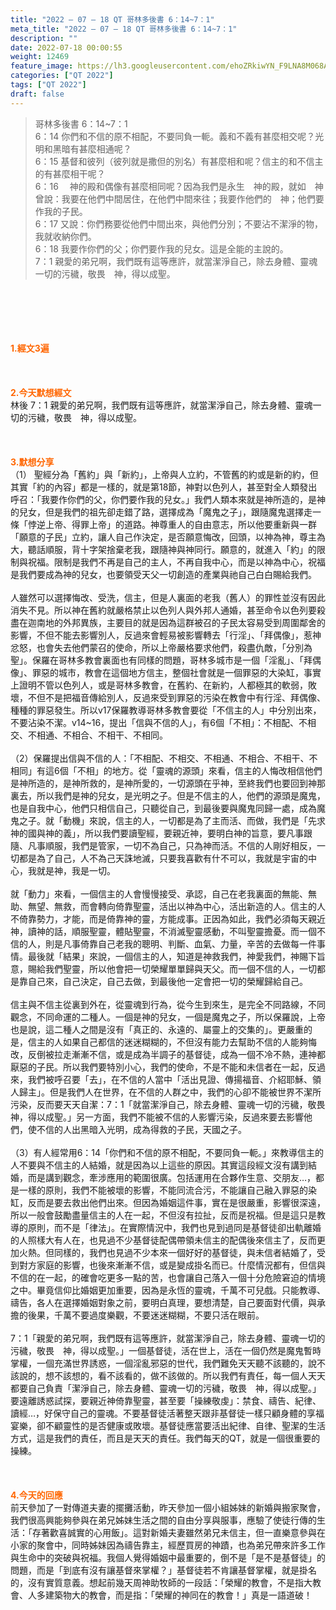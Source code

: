 ```yaml
---
title: "2022 – 07 – 18 QT 哥林多後書 6：14~7：1"
meta_title: "2022 – 07 – 18 QT 哥林多後書 6：14~7：1"
description: ""
date: 2022-07-18 00:00:55
weight: 12469
feature_image: https://lh3.googleusercontent.com/ehoZRkiwYN_F9LNA8M068AYxt73EavCZno-PD1cJRuf5BbSkQVUWr3gNEbt5kSs28Pb_Elg17kSrtf9ybWvojWoMV6I4tPM3vGRGDq6GkKkPdL2Gut4QAIw4-uykKUAtNiKgQKntvsU=w800
categories: ["QT 2022"]
tags: ["QT 2022"]
draft: false
---
```


<blockquote>哥林多後書 6：14~7：1<br />
6：14 你們和不信的原不相配，不要同負一軛。義和不義有甚麼相交呢？光明和黑暗有甚麼相通呢？<br />
6：15 基督和彼列（彼列就是撒但的別名）有甚麼相和呢？信主的和不信主的有甚麼相干呢？<br />
6：16 　神的殿和偶像有甚麼相同呢？因為我們是永生　神的殿，就如　神曾說：我要在他們中間居住，在他們中間來往；我要作他們的　神；他們要作我的子民。<br />
6：17 又說：你們務要從他們中間出來，與他們分別；不要沾不潔淨的物，我就收納你們。<br />
6：18 我要作你們的父；你們要作我的兒女。這是全能的主說的。<br />
7：1 親愛的弟兄啊，我們既有這等應許，就當潔淨自己，除去身體、靈魂一切的污穢，敬畏　神，得以成聖。</blockquote><br />
&nbsp;<br />
<br />
&nbsp;<br />
<br />
<span style="color: #ff6600;"><strong>1.經文3遍</strong></span><br />
<br />
&nbsp;<br />
<br />
<span style="color: #ff6600;"><strong>2.今天默想經文</strong></span><br />
林後 7：1 親愛的弟兄啊，我們既有這等應許，就當潔淨自己，除去身體、靈魂一切的污穢，敬畏　神，得以成聖。<br />
<br />
&nbsp;<br />
<br />
<strong><span style="color: #ff6600;">3.默想分享<br />
</span></strong>（1） 聖經分為「舊約」與「新約」，上帝與人立約，不管舊的約或是新的約，但其實「約的內容」都是一樣的，就是第18節，神對以色列人，甚至對全人類發出呼召：「我要作你們的父，你們要作我的兒女。」我們人類本來就是神所造的，是神的兒女，但是我們的祖先卻走錯了路，選擇成為「魔鬼之子」，跟隨魔鬼選擇走一條「悖逆上帝、得罪上帝」的道路。神尊重人的自由意志，所以他要重新與一群「願意的子民」立約，讓人自己作決定，是否願意悔改，回頭，以神為神，尊主為大，聽話順服，背十字架捨棄老我，跟隨神與神同行。願意的，就進入「約」的限制與祝福。限制是我們不再是自己的主人，不再自我中心，而是以神為中心，祝福是我們要成為神的兒女，也要領受天父一切創造的產業與祂自己白白賜給我們。<br />
<br />
人雖然可以選擇悔改、受洗，信主，但是人裏面的老我（舊人）的罪性並沒有因此消失不見。所以神在舊約就嚴格禁止以色列人與外邦人通婚，甚至命令以色列要殺盡在迦南地的外邦異族，主要目的就是因為這群被召的子民太容易受到周圍鄰舍的影響，不但不能去影響別人，反過來會輕易被影響轉去「行淫」、「拜偶像」，惹神忿怒，也會失去他們蒙召的使命，所以上帝嚴格要求他們，殺盡仇敵，「分別為聖」。保羅在哥林多教會裏面也有同樣的問題，哥林多城市是一個「淫亂」、「拜偶像」、罪惡的城市，教會在這個地方信主，整個社會就是一個罪惡的大染缸，事實上證明不管以色列人，或是哥林多教會，在舊約、在新約，人都極其的軟弱，敗壞，不但不是把福音傳給別人，反過來受到罪惡的污染在教會中有行淫、拜偶像、種種的罪惡發生。所以v17保羅教導哥林多教會要從「不信主的人」中分別出來，不要沾染不潔。v14~16，提出「信與不信的人」，有6個「不相」：不相配、不相交、不相通、不相合、不相干、不相同。<br />
<br />
（2）保羅提出信與不信的人：「不相配、不相交、不相通、不相合、不相干、不相同」有這6個「不相」的地方。從「靈魂的源頭」來看，信主的人悔改相信他們是神所造的，是神所救的，是神所愛的，一切源頭在乎神，至終我們也要回到神那裏去，所以我們是神的兒女，是光明之子。但是不信主的人，他們的源頭是魔鬼，也是自我中心，他們只相信自己，只聽從自己，到最後要與魔鬼同歸一處，成為魔鬼之子。就「動機」來說，信主的人，一切都是為了主而活、而做，我們是「先求神的國與神的義」，所以我們要讀聖經，要親近神，要明白神的旨意，要凡事跟隨、凡事順服，我們是管家，一切不為自己，只為神而活。不信的人剛好相反，一切都是為了自己，人不為己天誅地滅，只要我喜歡有什不可以，我就是宇宙的中心，我就是神，我是一切。<br />
<br />
就「動力」來看，一個信主的人會慢慢接受、承認，自己在老我裏面的無能、無助、無望、無救，而會轉向倚靠聖靈，活出以神為中心，活出新造的人。信主的人不倚靠勢力，才能，而是倚靠神的靈，方能成事。正因為如此，我們必須每天親近神，讀神的話，順服聖靈，體貼聖靈，不消滅聖靈感動，不叫聖靈擔憂。而一個不信的人，則是凡事倚靠自己老我的聰明、判斷、血氣、力量，辛苦的去做每一件事情。最後就「結果」來說，一個信主的人，知道是神救我們，神愛我們，神賜下旨意，賜給我們聖靈，所以他會把一切榮耀單單歸與天父。而一個不信的人，一切都是靠自己來，自己決定，自己去做，到最後他一定會把一切的榮耀歸給自己。<br />
<br />
信主與不信主從裏到外在，從靈魂到行為，從今生到來生，是完全不同路線，不同觀念，不同命運的二種人。一個是神的兒女，一個是魔鬼之子，所以保羅說，上帝也是說，這二種人之間是沒有「真正的、永遠的、屬靈上的交集的」。更嚴重的是，信主的人如果自己都信的迷迷糊糊的，不但沒有能力去幫助不信的人能夠悔改，反倒被拉走漸漸不信，或是成為半調子的基督徒，成為一個不冷不熱，連神都厭惡的子民。所以我們要特別小心，我們的使命，不是不能和未信者在一起，反過來，我們被呼召要「去」，在不信的人當中「活出見證、傳揚福音、介紹耶穌、領人歸主」。但是我們人在世界，在不信的人群之中，我們的心卻不能被世界不潔所污染，反而要天天自潔：7：1「就當潔淨自己，除去身體、靈魂一切的污穢，敬畏神，得以成聖。」另一方面，我們不能被不信的人影響污染，反過來要去影響他們，使不信的人出黑暗入光明，成為得救的子民，天國之子。<br />
<br />
（3）有人經常用6：14「你們和不信的原不相配，不要同負一軛。」來教導信主的人不要與不信主的人結婚，就是因為以上這些的原因。其實這段經文沒有講到結婚，而是講到觀念，牽涉應用的範圍很廣。包括運用在合夥作生意、交朋友…，都是一樣的原則，我們不能被壞的影響，不能同流合污，不能讓自己融入罪惡的染缸，反而是要去救出他們出來。但因為婚姻這件事，實在是很嚴重，影響很深遠，所以一般會鼓勵盡量信主的人在一起，不但沒有拉扯，反而是祝福。但是這只是教導的原則，而不是「律法」。在實際情況中，我們也見到過同是基督徒卻出軌離婚的人照樣大有人在，也見過不少基督徒配偶帶領未信主的配偶後來信主了，反而更加火熱。但同樣的，我們也見過不少本來一個好好的基督徒，與未信者結婚了，受到對方家庭的影響，也後來漸漸不信，或是變成掛名而已。什麼情況都有，但信與不信的在一起，的確會吃更多一點的苦，也會讓自己落入一個十分危險窘迫的情境之中。畢竟信仰比婚姻更加重要，因為是永恆的靈魂，千萬不可兒戲。只能教導、禱告，各人在選擇婚姻對象之前，要明白真理，要想清楚，自己要面對代價，與承擔的後果，千萬不要過度樂觀，不要迷迷糊糊，不要只活在眼前。<br />
<br />
7：1「親愛的弟兄啊，我們既有這等應許，就當潔淨自己，除去身體、靈魂一切的污穢，敬畏　神，得以成聖。」一個基督徒，活在世上，活在一個仍然是魔鬼暫時掌權，一個充滿世界誘惑，一個淫亂邪惡的世代，我們難免天天聽不該聽的，說不該說的，想不該想的，看不該看的，做不該做的。所以我們有責任，每一個人天天都要自己負責「潔淨自己，除去身體、靈魂一切的污穢，敬畏　神，得以成聖。」要遠離誘惑試探，要親近神倚靠聖靈，甚至要「操練敬虔」：禁食、禱告、紀律、讀經…，好保守自己的靈魂。不要基督徒活著整天跟非基督徒一樣只顧身體的享福宴樂，卻不顧靈性的是否健康或敗壞。基督徒應當要活出紀律、自律、聖潔的生活方式，這是我們的責任，而且是天天的責任。我們每天的QT，就是一個很重要的操練。<br />
<br />
&nbsp;<br />
<br />
<strong><span style="color: #ff6600;">4.今天的回應<br />
</span></strong>前天參加了一對傳道夫妻的擺攤活動，昨天參加一個小組姊妹的新婚與搬家聚會，我們很高興能夠參與在弟兄姊妹生活之間的自由分享與服事，應驗了使徒行傳的生活：「存著歡喜誠實的心用飯」。這對新婚夫妻雖然弟兄未信主，但一直樂意參與在小家的聚會中，同時姊妹因為禱告靠主，經歷買房的神蹟，也為弟兄帶來許多工作與生命中的突破與祝福。我個人覺得婚姻中最重要的，倒不是「是不是基督徒」的問題，而是「到底有沒有讓基督來掌權？」基督徒若不肯讓基督掌權，就是掛名的，沒有實質意義。想起前幾天周神助牧師的一段話：「榮耀的教會，不是指大教會、人多建築物大的教會，而是指：「榮耀的神同在的教會！」真是一語道破！<br />
<br />
<strong><span style="color: #ff6600;"> </span></strong>
        